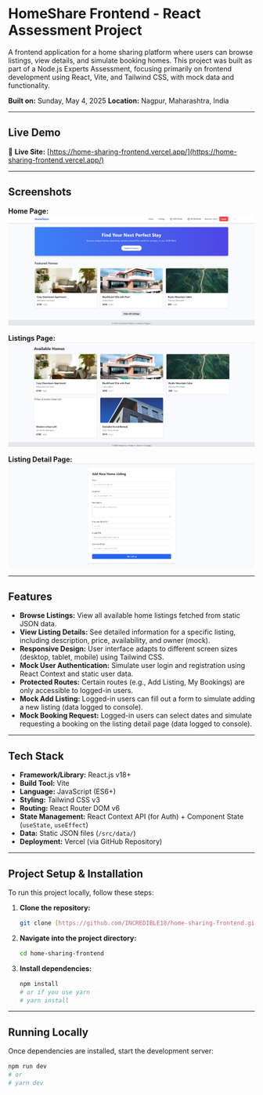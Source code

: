 # HomeShare Frontend - React Assessment Project

A frontend application for a home sharing platform where users can browse listings, view details, and simulate booking homes. This project was built as part of a Node.js Experts Assessment, focusing primarily on frontend development using React, Vite, and Tailwind CSS, with mock data and functionality.

**Built on:** Sunday, May 4, 2025
**Location:** Nagpur, Maharashtra, India

---

## Live Demo

🔗 **Live Site:** [https://home-sharing-frontend.vercel.app/](https://home-sharing-frontend.vercel.app/)

---

## Screenshots

**Home Page:**
![Home Page Screenshot](screenshots/homepage.png)

**Listings Page:**
![Listings Page Screenshot](screenshots/listings.png)

**Listing Detail Page:**
![Listing Detail Page Screenshot](screenshots/newlisting.png)

---

## Features

* **Browse Listings:** View all available home listings fetched from static JSON data.
* **View Listing Details:** See detailed information for a specific listing, including description, price, availability, and owner (mock).
* **Responsive Design:** User interface adapts to different screen sizes (desktop, tablet, mobile) using Tailwind CSS.
* **Mock User Authentication:** Simulate user login and registration using React Context and static user data.
* **Protected Routes:** Certain routes (e.g., Add Listing, My Bookings) are only accessible to logged-in users.
* **Mock Add Listing:** Logged-in users can fill out a form to simulate adding a new listing (data logged to console).
* **Mock Booking Request:** Logged-in users can select dates and simulate requesting a booking on the listing detail page (data logged to console).

---

## Tech Stack

* **Framework/Library:** React.js v18+
* **Build Tool:** Vite
* **Language:** JavaScript (ES6+)
* **Styling:** Tailwind CSS v3
* **Routing:** React Router DOM v6
* **State Management:** React Context API (for Auth) + Component State (`useState`, `useEffect`)
* **Data:** Static JSON files (`/src/data/`)
* **Deployment:** Vercel (via GitHub Repository)

---

## Project Setup & Installation

To run this project locally, follow these steps:

1.  **Clone the repository:**
    ```bash
    git clone [https://github.com/INCREDIBLE18/home-sharing-frontend.git](https://github.com/INCREDIBLE18/home-sharing-frontend.git)
    ```

2.  **Navigate into the project directory:**
    ```bash
    cd home-sharing-frontend
    ```

3.  **Install dependencies:**
    ```bash
    npm install
    # or if you use yarn
    # yarn install
    ```

---

## Running Locally

Once dependencies are installed, start the development server:

```bash
npm run dev
# or
# yarn dev